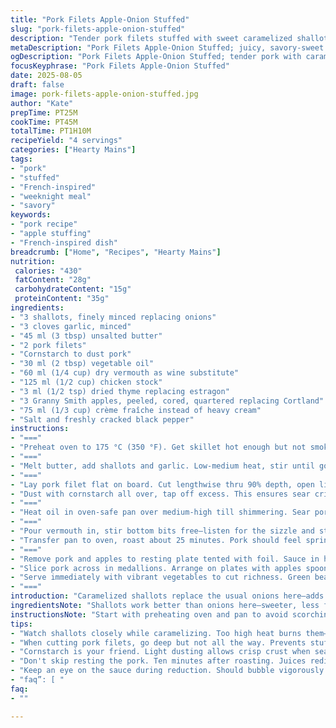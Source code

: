 ```yaml
---
title: "Pork Filets Apple-Onion Stuffed"
slug: "pork-filets-apple-onion-stuffed"
description: "Tender pork filets stuffed with sweet caramelized shallots instead of onions, balanced with tart green apples and a splash of dry vermouth replacing white wine. Finished with reduced chicken broth and a touch of crème fraîche for tang. Thyme swapped in for estragon. Coated lightly with cornstarch instead of flour for a crisp exterior. Slow oven roast melds flavors, crisp on outside, moist inside. A savory-sweet profile layered through texture contrasts and slow caramelization. Practical for weeknight or more elaborate meals. Adjust heat and seasoning by sight and scent to avoid overcooking the lean pork. Sauce reduces to velvety glaze, clinging to slices, punctuated by softened fruit chunks. Under an hour start to finish."
metaDescription: "Pork Filets Apple-Onion Stuffed; juicy, savory-sweet flavors, easy to make for weeknight dinners or special occasions."
ogDescription: "Pork Filets Apple-Onion Stuffed; tender pork with caramelized shallots, tart apples, and a creamy sauce. Great for fancy or casual meals."
focusKeyphrase: "Pork Filets Apple-Onion Stuffed"
date: 2025-08-05
draft: false
image: pork-filets-apple-onion-stuffed.jpg
author: "Kate"
prepTime: PT25M
cookTime: PT45M
totalTime: PT1H10M
recipeYield: "4 servings"
categories: ["Hearty Mains"]
tags:
- "pork"
- "stuffed"
- "French-inspired"
- "weeknight meal"
- "savory"
keywords:
- "pork recipe"
- "apple stuffing"
- "French-inspired dish"
breadcrumb: ["Home", "Recipes", "Hearty Mains"]
nutrition: 
 calories: "430"
 fatContent: "28g"
 carbohydrateContent: "15g"
 proteinContent: "35g"
ingredients:
- "3 shallots, finely minced replacing onions"
- "3 cloves garlic, minced"
- "45 ml (3 tbsp) unsalted butter"
- "2 pork filets"
- "Cornstarch to dust pork"
- "30 ml (2 tbsp) vegetable oil"
- "60 ml (1/4 cup) dry vermouth as wine substitute"
- "125 ml (1/2 cup) chicken stock"
- "3 ml (1/2 tsp) dried thyme replacing estragon"
- "3 Granny Smith apples, peeled, cored, quartered replacing Cortland"
- "75 ml (1/3 cup) crème fraîche instead of heavy cream"
- "Salt and freshly cracked black pepper"
instructions:
- "==="
- "Preheat oven to 175 °C (350 °F). Get skillet hot enough but not smoking before butter."
- "==="
- "Melt butter, add shallots and garlic. Low-medium heat, stir until golden and sweet-smelling about 12 minutes. Watch for color—too brown means bitterness creeping in. Remove from heat, cool slightly."
- "==="
- "Lay pork filet flat on board. Cut lengthwise thru 90% depth, open like book. Season inside lightly. Spread shallot mixture thinly but evenly, leaving edges free for closing. Fold and tie with kitchen twine at 2.5 cm intervals tight but not crushing."
- "Dust with cornstarch all over, tap off excess. This ensures sear crispness and helps sauce thicken later. "
- "==="
- "Heat oil in oven-safe pan over medium-high till shimmering. Sear pork filet on all sides until deep mahogany, about 3 minutes each side. Aromas rich. Salt and pepper as you go. "
- "==="
- "Pour vermouth in, stir bottom bits free—listen for the sizzle and steam. Add chicken stock, thyme sprigs broken for aroma. Nestle apples quarters into pan. "
- "Transfer pan to oven, roast about 25 minutes. Pork should feel springy with little give on press. Color turning opaque, apples softening but intact."
- "==="
- "Remove pork and apples to resting plate tented with foil. Sauce in hot pan on stovetop. Stir in crème fraîche. Boil vigorously 3-4 minutes till sauce thick and coats spoon. Taste; adjust salt and fresh pepper. If sauce splits, lower heat and whisk gently back smooth."
- "Slice pork across in medallions. Arrange on plates with apples spooned over. Pour sauce generously."
- "Serve immediately with vibrant vegetables to cut richness. Green beans, roasted carrots, or asparagus work."
- "==="
introduction: "Caramelized shallots replace the usual onions here—adds delicate sweetness without overpowering. The swap from Cortland to tart Granny Smith apples brings brightness, sharper bite against rich pork and butter. Dry vermouth steps in for white wine, lending subtle herbaceous complexity and depth. Cornstarch dusting on pork creates a crisp colored crust—flour works but can dull finish. Slow oven roasting blends aromatics and fruit into the meat, keeps bite moist but with good chew. Sauce finishes with crème fraîche, tang rounds it out, avoids heavy cream heaviness. Kitchen sounds—the gentle sizzle caramelizing shallots, the hiss of vermouth deglazing, apples softening but holding shape under oven heat—give cues when timing hits right. Twine keeps stuffing in place during cooking but not so tight that pork squeezes out juices. The procedure walks the line between rustic and refined. Substitutions for tricky pantry misses allow flexibility without skimping taste. This method can handle other stuffing options. Recognition of color, aroma, and texture is key over rigid minutes. Gustatory contrast, execution precision, and practical timing guide the process here."
ingredientsNote: "Shallots work better than onions here—sweeter, less fibrous, caramelize rapidly; perfect for stuffing softness. Garlic minced fine releases background pungency without overwhelming. Butter for sweetness and color, but if dairy intolerant, substitute with olive oil though flavor will be less rich. Cornstarch dusting aids crisp sear and helps sauce thicken smoothly later. If cornstarch is lacking, a light dust of rice flour or all-purpose flour also works, but avoid heavy coating or cakes will form. Vegetable oil chosen for neutral smoke point—can swap for grapeseed if you want higher heat tolerance or more delicate flavor. Dry vermouth is a versatile wine substitute, adds herbal notes; if unavailable, try dry sherry or even a splash of apple cider vinegar diluted with broth to maintain acidity. Thyme replaces estragon to avoid overpowering anise-like aromas; fresh preferred but dried holds fine. Apples chosen green and tart to cut pork richness. Crème fraîche adds tang and silkiness; sour cream or mascarpone can substitute but stir carefully to prevent curdling. Season simply with salt and cracked pepper—adjust according to fond and broth saltiness."
instructionsNote: "Start with preheating oven and pan to avoid scorching butter or shallots. Low and slow caramelization of shallots is crucial—too hot and they burn, bittering the stuffing. Cool filling before stuffing—too warm and pork fibers contract, toughening. Filleting pork in a clean butchers' style opening keeps stuffing secure. Use sharp small knife to prevent ragged tears. Tie firmly but not so tight as to squish juices out—twine spacing about every inch or less holds shape well during roasting. Dusting with cornstarch traps moisture and helps Maillard browning for crisp crusts; tap off excess to avoid gummy coating. Searing over medium-high oil creates flavorful crust locking in juices; flip carefully. Deglazing with vermouth lifts fond from pan bottom; listen for the hiss signaling good temperature. Oven roasting allows even cooking and gentle flavor melding, about 25 minutes but best judged by tactile press test—not too soft but springy. Apples soften but keep shape—if they turn to mush, oven too hot or time too long. Rest pork 10 minutes once out of oven; juices redistribute, prevents drying when slicing. Sauce must be bubbling when adding crème fraîche to reduce properly; avoid boiling too long or cream breaks. Final seasoning always taste last—adjust salt and pepper respecting balance against the sweeter fruit. Serve immediately; sauce thickens on standing, dilute if needed with broth or reserved cooking liquid. Vegetables should be bright and crisp to balance the rich main."
tips:
- "Watch shallots closely while caramelizing. Too high heat burns them—turn bitter. Smell signals sweetness. Should be golden, fragrant. Stir often. Cooling helps mix into pork easily."
- "When cutting pork filets, go deep but not all the way. Prevents stuffing from spilling out. Use a sharp knife for clean edge. Tie twine evenly. Leave room for juiciness."
- "Cornstarch is your friend. Light dusting allows crisp crust when searing. Helps the sauce thicken later on. Use rice flour if that’s what’s handy. Avoid thick layers to prevent gummy texture."
- "Don't skip resting the pork. Ten minutes after roasting. Juices redistribute then, makes slicing easier. Insufficient rest means dry meat when cut."
- "Keep an eye on the sauce during reduction. Should bubble vigorously for thickness. Adding crème fraîche at the right time ensures rich mouthfeel; too hot could split it."
- "faq”: [ "
faq:
- ""

---
```

